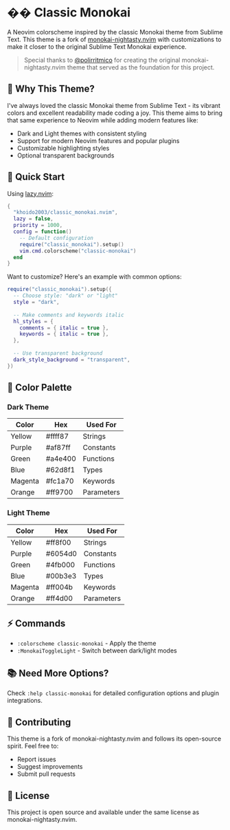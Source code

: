 # �� Classic Monokai

A Neovim colorscheme inspired by the classic Monokai theme from Sublime Text. This theme is a fork of [monokai-nightasty.nvim](https://github.com/polirritmico/monokai-nightasty.nvim) with customizations to make it closer to the original Sublime Text Monokai experience.

> Special thanks to [@polirritmico](https://github.com/polirritmico) for creating the original monokai-nightasty.nvim theme that served as the foundation for this project.

## 🎯 Why This Theme?

I've always loved the classic Monokai theme from Sublime Text - its vibrant colors and excellent readability made coding a joy. This theme aims to bring that same experience to Neovim while adding modern features like:

* Dark and Light themes with consistent styling
* Support for modern Neovim features and popular plugins
* Customizable highlighting styles
* Optional transparent backgrounds

## 🚀 Quick Start

Using [lazy.nvim](https://github.com/folke/lazy.nvim):

```lua
{
  "khoido2003/classic_monokai.nvim",
  lazy = false,
  priority = 1000,
  config = function()
    -- Default configuration
    require("classic_monokai").setup()
    vim.cmd.colorscheme("classic-monokai")
  end
}
```

Want to customize? Here's an example with common options:

```lua
require("classic_monokai").setup({
  -- Choose style: "dark" or "light"
  style = "dark",
  
  -- Make comments and keywords italic
  hl_styles = {
    comments = { italic = true },
    keywords = { italic = true },
  },
  
  -- Use transparent background
  dark_style_background = "transparent",
})
```

## 🎨 Color Palette

### Dark Theme
| Color   | Hex     | Used For |
|---------|---------|----------|
| Yellow  | #ffff87 | Strings |
| Purple  | #af87ff | Constants |
| Green   | #a4e400 | Functions |
| Blue    | #62d8f1 | Types |
| Magenta | #fc1a70 | Keywords |
| Orange  | #ff9700 | Parameters |

### Light Theme
| Color   | Hex     | Used For |
|---------|---------|----------|
| Yellow  | #ff8f00 | Strings |
| Purple  | #6054d0 | Constants |
| Green   | #4fb000 | Functions |
| Blue    | #00b3e3 | Types |
| Magenta | #ff004b | Keywords |
| Orange  | #ff4d00 | Parameters |

## ⚡️ Commands

- `:colorscheme classic-monokai` - Apply the theme
- `:MonokaiToggleLight` - Switch between dark/light modes

## 📚 Need More Options?

Check `:help classic-monokai` for detailed configuration options and plugin integrations.

## 🤝 Contributing

This theme is a fork of monokai-nightasty.nvim and follows its open-source spirit. Feel free to:
- Report issues
- Suggest improvements
- Submit pull requests

## 📝 License

This project is open source and available under the same license as monokai-nightasty.nvim.
